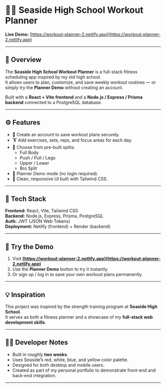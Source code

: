 # 🏋️‍♂️ Seaside High School Workout Planner

**Live Demo:** [https://workout-planner-2.netlify.app](https://workout-planner-2.netlify.app)

---

## 🧠 Overview
The **Seaside High School Workout Planner** is a full-stack fitness scheduling app inspired by my old high school.  
It allows users to plan, customize, and save weekly workout routines — or simply try the **Planner Demo** without creating an account.

Built with a **React + Vite frontend** and a **Node.js / Express / Prisma backend** connected to a PostgreSQL database.

---

## ⚙️ Features
- 🔐 Create an account to save workout plans securely.  
- 🏋️ Add exercises, sets, reps, and focus areas for each day.  
- 🧩 Choose from pre-built splits:
  - Full Body  
  - Push / Pull / Legs  
  - Upper / Lower  
  - Bro Split  
- 🧭 Planner Demo mode (no login required).  
- 🎨 Clean, responsive UI built with Tailwind CSS.

---

## 🧩 Tech Stack
**Frontend:** React, Vite, Tailwind CSS  
**Backend:** Node.js, Express, Prisma, PostgreSQL  
**Auth:** JWT (JSON Web Tokens)  
**Deployment:** Netlify (frontend) + Render (backend)

---

## 🚀 Try the Demo
1. Visit **[https://workout-planner-2.netlify.app](https://workout-planner-2.netlify.app)**  
2. Use the **Planner Demo** button to try it instantly.  
3. Or sign up / log in to save your own workout plans permanently.

---

## 💡 Inspiration
This project was inspired by the strength training program at **Seaside High School**.  
It serves as both a fitness planner and a showcase of my **full-stack web development skills**.

---

## 🧑‍💻 Developer Notes
- Built in roughly **two weeks**.  
- Uses Seaside’s red, white, blue, and yellow color palette.  
- Designed for both desktop and mobile users.  
- Created as part of my personal portfolio to demonstrate front-end and back-end integration.

---